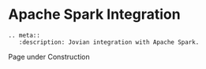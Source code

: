 # Apache Spark Integration

```eval_rst
.. meta::
   :description: Jovian integration with Apache Spark.
```

Page under Construction
